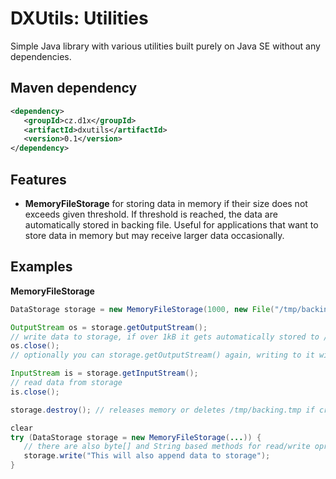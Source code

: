 DXUtils: Utilities
==================
Simple Java library with various utilities built purely on Java SE without any dependencies.

Maven dependency
----------------

```xml
<dependency>
   <groupId>cz.d1x</groupId>
   <artifactId>dxutils</artifactId>
   <version>0.1</version>
</dependency>
```

Features
--------

- **MemoryFileStorage** for storing data in memory if their size does not exceeds given threshold. If threshold is
reached, the data are automatically stored in backing file. Useful for applications that want to store data in memory
but may receive larger data occasionally.

Examples
--------
**MemoryFileStorage**
```java
DataStorage storage = new MemoryFileStorage(1000, new File("/tmp/backing.tmp"));

OutputStream os = storage.getOutputStream();
// write data to storage, if over 1kB it gets automatically stored to /tmp/backing.tmp
os.close();
// optionally you can storage.getOutputStream() again, writing to it will append new data

InputStream is = storage.getInputStream();
// read data from storage
is.close();

storage.destroy(); // releases memory or deletes /tmp/backing.tmp if created

clear
try (DataStorage storage = new MemoryFileStorage(...)) {
   // there are also byte[] and String based methods for read/write oprations
   storage.write("This will also append data to storage");
}
```

